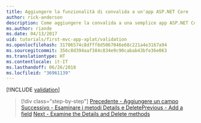 ```yaml
---
title: Aggiungere la funzionalità di convalida a un'app ASP.NET Core
author: rick-anderson
description: Come aggiungere la convalida a una semplice app ASP.NET Core.
ms.author: riande
ms.date: 04/13/2017
uid: tutorials/first-mvc-app-xplat/validation
ms.openlocfilehash: 31706574c8dfff8d5067046e68c221a4e3167a94
ms.sourcegitcommit: 356c8d394aaf384c834e9c90cabab43bfe36e063
ms.translationtype: HT
ms.contentlocale: it-IT
ms.lasthandoff: 06/26/2018
ms.locfileid: "36961139"
---
```

[!INCLUDE [validation](../../includes/mvc-intro/validation.md)]

> [!div class="step-by-step"]
> <span data-ttu-id="93391-103">[Precedente - Aggiungere un campo](new-field.md)
> [Successivo - Esaminare i metodi Details e Delete](xref:tutorials/first-mvc-app/details)</span><span class="sxs-lookup"><span data-stu-id="93391-103">[Previous - Add a field](new-field.md)
[Next - Examine the Details and Delete methods](xref:tutorials/first-mvc-app/details)</span></span>  

